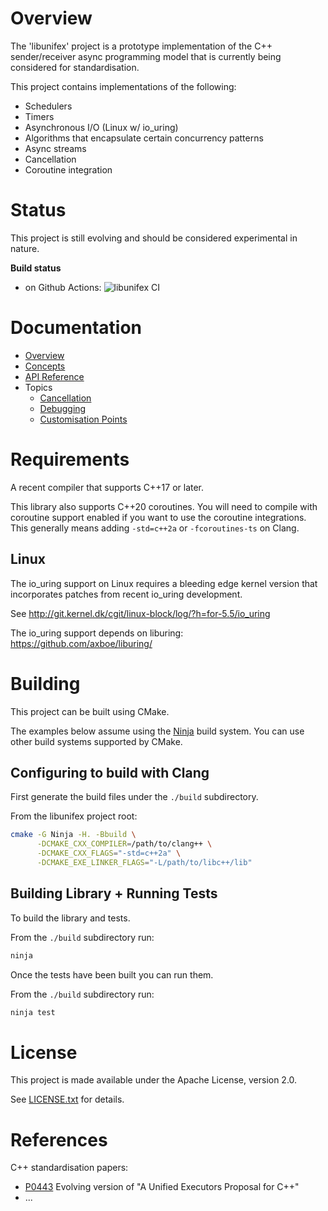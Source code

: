 # Overview

The 'libunifex' project is a prototype implementation of the C++ sender/receiver
async programming model that is currently being considered for standardisation.

This project contains implementations of the following:
* Schedulers
* Timers
* Asynchronous I/O (Linux w/ io_uring)
* Algorithms that encapsulate certain concurrency patterns
* Async streams
* Cancellation
* Coroutine integration

# Status

This project is still evolving and should be considered experimental in nature.

**Build status**
- on Github Actions: ![libunifex CI](https://github.com/facebookexperimental/libunifex/workflows/libunifex%20CI/badge.svg)

# Documentation

* [Overview](doc/overview.md)
* [Concepts](doc/concepts.md)
* [API Reference](doc/api_reference.md)
* Topics
  * [Cancellation](doc/cancellation.md)
  * [Debugging](doc/debugging.md)
  * [Customisation Points](doc/customisation_points.md)

# Requirements

A recent compiler that supports C++17 or later.

This library also supports C++20 coroutines. You will need to compile with
coroutine support enabled if you want to use the coroutine integrations.
This generally means adding `-std=c++2a` or `-fcoroutines-ts` on Clang.

## Linux

The io_uring support on Linux requires a bleeding edge kernel version
that incorporates patches from recent io_uring development.

See http://git.kernel.dk/cgit/linux-block/log/?h=for-5.5/io_uring

The io_uring support depends on liburing: https://github.com/axboe/liburing/

# Building

This project can be built using CMake.

The examples below assume using the [Ninja](https://ninja-build.org/) build system.
You can use other build systems supported by CMake.

## Configuring to build with Clang

First generate the build files under the `./build` subdirectory.

From the libunifex project root:
```sh
cmake -G Ninja -H. -Bbuild \
      -DCMAKE_CXX_COMPILER=/path/to/clang++ \
      -DCMAKE_CXX_FLAGS="-std=c++2a" \
      -DCMAKE_EXE_LINKER_FLAGS="-L/path/to/libc++/lib"
```

## Building Library + Running Tests

To build the library and tests.

From the `./build` subdirectory run:
```sh
ninja
```

Once the tests have been built you can run them.

From the `./build` subdirectory run:
```sh
ninja test
```

# License

This project is made available under the Apache License, version 2.0.

See [LICENSE.txt](license.txt) for details.

# References

C++ standardisation papers:
* [P0443](https://wg21.link/P0443) Evolving version of "A Unified Executors Proposal for C++"
* ...

